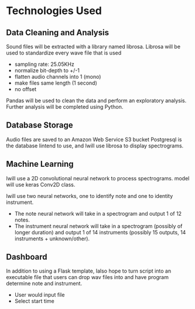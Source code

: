 # Technologies Used
## Data Cleaning and Analysis
Sound files will be extracted with a library named librosa. Librosa will be used to standardize every wave file that is used
- sampling rate: 25.05KHz
- normalize bit-depth to +/-1
- flatten audio channels into 1 (mono)
- make files same length (1 second)
- no offset

Pandas will be used to clean the data and perform an exploratory analysis. Further analysis will be completed using Python.

## Database Storage
Audio files are saved to an Amazon Web Service S3 bucket
Postgresql is the database Iintend to use, and Iwill use librosa to display spectrograms.

## Machine Learning
Iwill use a 2D convolutional neural network to process spectrograms. model will use keras Conv2D class.

Iwill use two neural networks, one to identify note and one to identity instrument.
- The note neural network will take in a spectrogram and output 1 of 12 notes.
- The instrument neural network will take in a spectrogram (possibly of longer duration) and output 1 of 14 instruments (possibly 15 outputs, 14 instruments + unknown/other).

## Dashboard
In addition to using a Flask template, Ialso hope to turn script into an executable file that users can drop wav files into and have program determine note and instrument.
- User would input file
- Select start time
